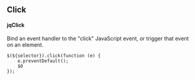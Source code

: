 ## Click
#### jqClick
Bind an event handler to the "click" JavaScript event, or trigger that event on an element.
```
$(${selector}).click(function (e) { 
	e.preventDefault();
	$0
});
```